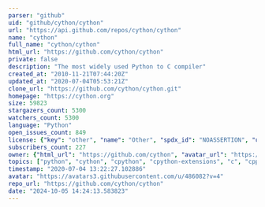 ```yaml
---
parser: "github"
uid: "github/cython/cython"
url: "https://api.github.com/repos/cython/cython"
name: "cython"
full_name: "cython/cython"
html_url: "https://github.com/cython/cython"
private: false
description: "The most widely used Python to C compiler"
created_at: "2010-11-21T07:44:20Z"
updated_at: "2020-07-04T05:53:21Z"
clone_url: "https://github.com/cython/cython.git"
homepage: "https://cython.org"
size: 59823
stargazers_count: 5300
watchers_count: 5300
language: "Python"
open_issues_count: 849
license: {"key": "other", "name": "Other", "spdx_id": "NOASSERTION", "url": null, "node_id": "MDc6TGljZW5zZTA="}
subscribers_count: 227
owner: {"html_url": "https://github.com/cython", "avatar_url": "https://avatars3.githubusercontent.com/u/486082?v=4", "login": "cython", "type": "Organization"}
topics: ["python", "cython", "cpython", "cpython-extensions", "c", "cpp", "performance", "big-data"]
timestamp: "2020-07-04 13:22:27.102886"
avatar: "https://avatars3.githubusercontent.com/u/486082?v=4"
repo_url: "https://github.com/cython/cython"
date: "2024-10-05 14:24:13.583823"
---
```

